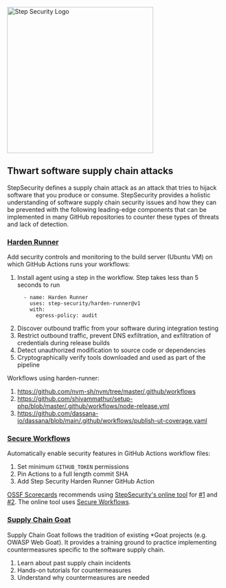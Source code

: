 <p align="left">
  <img src="https://step-security-images.s3.us-west-2.amazonaws.com/Final-Logo-06.png" alt="Step Security Logo" width="340">
</p>

## Thwart software supply chain attacks

StepSecurity defines a supply chain attack as an attack that tries to hijack software that you produce or consume. StepSecurity provides a holistic understanding of software supply chain security issues and how they can be prevented with the following leading-edge components that can be implemented in many GitHub repositories to counter these types of threats and lack of detection.

### [Harden Runner](https://github.com/step-security/harden-runner)

Add security controls and monitoring to the build server (Ubuntu VM) on which GitHub Actions runs your workflows: 

1. Install agent using a step in the workflow. Step takes less than 5 seconds to run  
    ```
      - name: Harden Runner
        uses: step-security/harden-runner@v1
        with:
          egress-policy: audit
    ```
2. Discover outbound traffic from your software during integration testing
3. Restrict outbound traffic, prevent DNS exfiltration, and exfiltration of credentials during release builds    
4. Detect unauthorized modification to source code or dependencies 
5. Cryptographically verify tools downloaded and used as part of the pipeline

Workflows using harden-runner:
1. https://github.com/nvm-sh/nvm/tree/master/.github/workflows
2. https://github.com/shivammathur/setup-php/blob/master/.github/workflows/node-release.yml
3. https://github.com/dassana-io/dassana/blob/main/.github/workflows/publish-ut-coverage.yaml


### [Secure Workflows](https://github.com/step-security/secure-workflows)

Automatically enable security features in GitHub Actions workflow files:
1. Set minimum `GITHUB_TOKEN` permissions 
2. Pin Actions to a full length commit SHA
3. Add Step Security Harden Runner GitHub Action 

[OSSF Scorecards](https://opensource.googleblog.com/2020/11/security-scorecards-for-open-source.html) recommends using [StepSecurity's online tool](https://app.stepsecurity.io/) for [#1](https://github.com/ossf/scorecard/blob/main/docs/checks.md#token-permissions) and [#2](https://github.com/ossf/scorecard/blob/main/docs/checks.md#pinned-dependencies). The online tool uses [Secure Workflows](https://github.com/step-security/secure-workflows). 

### [Supply Chain Goat](https://github.com/step-security/supply-chain-goat)

Supply Chain Goat follows the tradition of existing *Goat projects (e.g. OWASP Web Goat). It provides
a training ground to practice implementing countermeasures specific to the software supply chain. 

1. Learn about past supply chain incidents
2. Hands-on tutorials for countermeasures
3. Understand why countermeasures are needed
